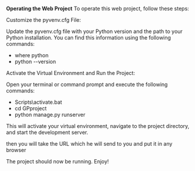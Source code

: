 **Operating the Web Project**
To operate this web project, follow these steps:

Customize the pyvenv.cfg File:

Update the pyvenv.cfg file with your Python version and the path to your Python installation. You can find this information using the following commands:

- where python
- python --version

Activate the Virtual Environment and Run the Project:

Open your terminal or command prompt and execute the following commands:

- Scripts\activate.bat
- cd GPproject
- python manage.py runserver
  
This will activate your virtual environment, navigate to the project directory, and start the development server.

then you will take the URL which he will send to you and put it in any browser

The project should now be running. Enjoy!
